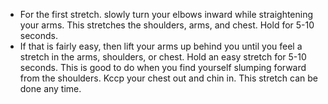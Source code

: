 - For the first stretch. slowly turn your elbows inward while straightening your arms. This stretches the shoulders, arms, and chest. Hold for 5-10 seconds.
- If that is fairly easy, then lift your arms up behind you until you feel a stretch in the arms, shoulders, or chest. Hold an easy stretch for 5-10 seconds. This is good to do when you find yourself slumping forward from the shoulders. Kccp your chest out and chin in. This stretch can be done any time.

